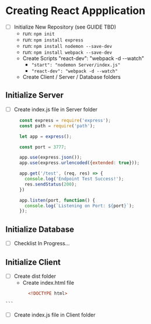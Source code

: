 # Creating React Appplication

- [ ] Initialize New Repository (see GUIDE TBD)
  - run: ``` npm init ```
  - run: ``` npm install express ```
  - run: ``` npm install nodemon --save-dev ```
  - run: ``` npm install webpack --save-dev ```
  - Create Scripts "react-dev": "webpack -d --watch"
    -  ``` "start": "nodemon Server/index.js" ```
    -  ``` "react-dev": "webpack -d --watch" ```
  - Create Client / Server / Database folders

## Initialize Server

- [ ] Create index.js file in Server folder

  ```javascript
    const express = require('express');
    const path = require('path');

    let app = express();

    const port = 3777;

    app.use(express.json());
    app.use(express.urlencoded({extended: true}));

    app.get('/test', (req, res) => {
      console.log('Endpoint Test Success!');
      res.sendStatus(200);
    })

    app.listen(port, function() {
      console.log(`Listening on Port: ${port}`);
    });
  ```
  
## Initialize Database

- [ ] Checklist In Progress...

## Initialize Client

- [ ] Create dist folder
  - Create index.html file
    ```html
      <!DOCTYPE html>
<html>
  <head>
    <title>Grocery List</title>
  </head>
  <body>
    <div id="app"></div>
    <script type="text/javascript" src="bundle.js"></script>
    <link rel="stylesheet" href="style.css">
  </body>
</html>

    ```

- [ ] Create index.js file in Client folder

  ```javascript

  ```
